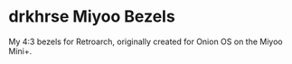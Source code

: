 # drkhrse Miyoo Bezels
My 4:3 bezels for Retroarch, originally created for Onion OS on the Miyoo Mini+.

